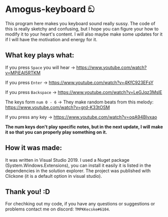 # Amogus-keyboard ඞ
This program here makes you keyboard sound really sussy.
The code of this is really sketchy and confusing, but I hope you can figure your how to modify it to your heart's content. 
I will also maybe make some updates for it if I will have the motivation and energy for it.
## What key plays what:
  If you press ``Space`` you will hear -> https://www.youtube.com/watch?v=MPiEAI5RTKM
  
  If you press ``Enter`` -> https://www.youtube.com/watch?v=4KfC923EFsY
  
  If you press ``Backspace`` -> https://www.youtube.com/watch?v=LeGJqz3MslE 
  
  The keys form ``num 0 - 6`` -> They make random beats from this melody: https://www.youtube.com/watch?v=grd-K33tOSM
  
  If you press any key -> https://www.youtube.com/watch?v=oqA94Blvxao
  
  **The num keys don't play specific notes, but in the next update, I will make it so that you can properly play something on it.**
  
  ## How it was made:
It was written in Visual Studio 2019. I used a Nuget package (System.Windows.Extensions), you can install it easily it is listed in the dependencies in the solution explorer. The project was published with Clickone (it is a default option in visual studio).
  ## Thank you! :D
For chechking out my code, if you have any questions or suggestions or problems contact me on discord: `TMPKKecske#6104`.
